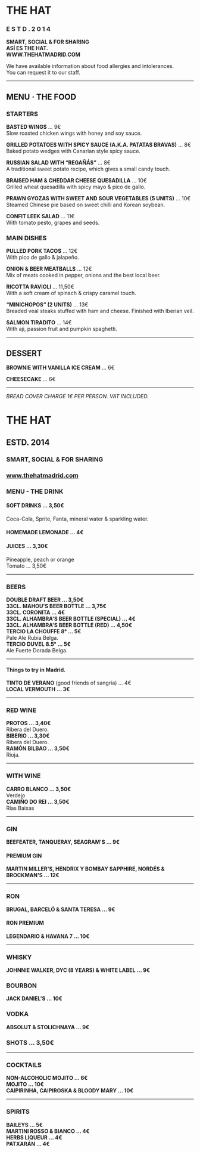 # THE HAT
### E S T D .  2 0 1 4
**SMART, SOCIAL & FOR SHARING**  
**ASÍ ES THE HAT.**  
**WWW.THEHATMADRID.COM**

We have available information about food allergies and intolerances.  
You can request it to our staff.

---

## MENU · THE FOOD

### STARTERS

**BASTED WINGS** … 9€  
Slow roasted chicken wings with honey and soy sauce.

**GRILLED POTATOES WITH SPICY SAUCE (A.K.A. PATATAS BRAVAS)** … 8€  
Baked potato wedges with Canarian style spicy sauce.

**RUSSIAN SALAD WITH “REGAÑÁS”** … 8€  
A traditional sweet potato recipe, which gives a small candy touch.

**BRAISED HAM & CHEDDAR CHEESE QUESADILLA** … 10€  
Grilled wheat quesadilla with spicy mayo & pico de gallo.

**PRAWN GYOZAS WITH SWEET AND SOUR VEGETABLES (5 UNITS)** … 10€  
Steamed Chinese pie based on sweet chilli and Korean soybean.

**CONFIT LEEK SALAD** … 11€  
With tomato pesto, grapes and seeds.

### MAIN DISHES

**PULLED PORK TACOS** … 12€  
With pico de gallo & jalapeño.

**ONION & BEER MEATBALLS** … 12€  
Mix of meats cooked in pepper, onions and the best local beer.

**RICOTTA RAVIOLI** … 11,50€  
With a soft cream of spinach & crispy caramel touch.

**“MINICHOPOS” (2 UNITS)** … 13€  
Breaded veal steaks stuffed with ham and cheese. Finished with Iberian veil.

**SALMON TIRADITO** … 14€  
With aji, passion fruit and pumpkin spaghetti.

---

## DESSERT

**BROWNIE WITH VANILLA ICE CREAM** … 6€  

**CHEESECAKE** … 6€  

---

*BREAD COVER CHARGE 1€ PER PERSON. VAT INCLUDED.*

# THE HAT
## ESTD. 2014
### SMART, SOCIAL & FOR SHARING
### www.thehatmadrid.com

### MENU - THE DRINK

#### SOFT DRINKS ... 3,50€
Coca-Cola, Sprite, Fanta, mineral water & sparkling water.

#### HOMEMADE LEMONADE ... 4€

#### JUICES ... 3,30€
Pineapple, peach or orange  
Tomato ... 3,50€

---

### BEERS
**DOUBLE DRAFT BEER ... 3,50€**  
**33CL. MAHOU'S BEER BOTTLE ... 3,75€**  
**33CL. CORONITA ... 4€**  
**33CL. ALHAMBRA'S BEER BOTTLE (SPECIAL) ... 4€**  
**33CL. ALHAMBRA'S BEER BOTTLE (RED) ... 4,50€**  
**TERCIO LA CHOUFFE 8° ... 5€**  
Pale Ale Rubia Belga.  
**TERCIO DUVEL 8.5° ... 5€**  
Ale Fuerte Dorada Belga.

---

#### Things to try in Madrid.
**TINTO DE VERANO** (good friends of sangria) ... 4€  
**LOCAL VERMOUTH ... 3€**

---

### RED WINE
**PROTOS ... 3,40€**  
Ribera del Duero.  
**BIBERIO ... 3,30€**  
Ribera del Duero.  
**RAMÓN BILBAO ... 3,50€**  
Rioja.

---

### WITH WINE
**CARRO BLANCO ... 3,50€**  
Verdejo  
**CAMIÑO DO REI ... 3,50€**  
Rías Baixas

---

### GIN
**BEEFEATER, TANQUERAY, SEAGRAM'S ... 9€**

#### PREMIUM GIN
**MARTIN MILLER'S, HENDRIX Y BOMBAY SAPPHIRE, NORDÉS & BROCKMAN'S ... 12€**

---

### RON
**BRUGAL, BARCELÓ & SANTA TERESA ... 9€**

#### RON PREMIUM
**LEGENDARIO & HAVANA 7 ... 10€**

---

### WHISKY
**JOHNNIE WALKER, DYC (8 YEARS) & WHITE LABEL ... 9€**

### BOURBON
**JACK DANIEL'S ... 10€**

### VODKA
**ABSOLUT & STOLICHNAYA ... 9€**

### SHOTS ... 3,50€

---

### COCKTAILS
**NON-ALCOHOLIC MOJITO ... 6€**  
**MOJITO ... 10€**  
**CAIPIRINHA, CAIPIROSKA & BLOODY MARY ... 10€**

---

### SPIRITS
**BAILEYS ... 5€**  
**MARTINI ROSSO & BIANCO ... 4€**  
**HERBS LIQUEUR ... 4€**  
**PATXARÁN ... 4€**